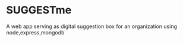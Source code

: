 # SUGGESTme
A web app serving as digital suggestion box for an organization using node,express,mongodb
